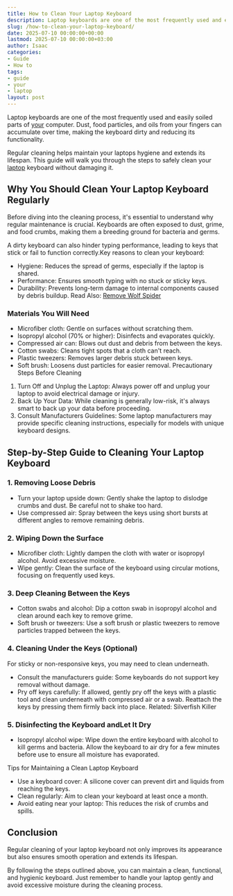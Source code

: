 ```yaml
---
title: How to Clean Your Laptop Keyboard
description: Laptop keyboards are one of the most frequently used and easily soiled parts of your computer. Dust, food particles, and oils from your fingers can accumulate...
slug: /how-to-clean-your-laptop-keyboard/
date: 2025-07-10 00:00:00+00:00
lastmod: 2025-07-10 00:00:00+03:00
author: Isaac
categories:
- Guide
- How to
tags:
- guide
- your
- laptop
layout: post
---
```

Laptop keyboards are one of the most frequently used and easily soiled parts of [your](https://pestpolicy.com/how-can-you-tell-if-you-have-moles-in-your-yard/) computer. Dust, food particles, and oils from your fingers can accumulate over time, making the keyboard dirty and reducing its functionality.

Regular cleaning helps maintain your laptops hygiene and extends its lifespan. This guide will walk you through the steps to safely clean your [laptop](https://pestpolicy.com/best-laptop-for-music-production/) keyboard without damaging it.
## Why You Should Clean Your Laptop Keyboard Regularly
Before diving into the cleaning process, it's essential to understand why regular maintenance is crucial. Keyboards are often exposed to dust, grime, and food crumbs, making them a breeding ground for bacteria and germs.

A dirty keyboard can also hinder typing performance, leading to keys that stick or fail to function correctly.Key reasons to clean your keyboard:
- Hygiene: Reduces the spread of germs, especially if the laptop is shared.
- Performance: Ensures smooth typing with no stuck or sticky keys.
- Durability: Prevents long-term damage to internal components caused by debris buildup.
Read Also:
[Remove Wolf Spider](https://pestpolicy.com/how-to-get-rid-of-wolf-spiders/)
### Materials You Will Need
- Microfiber cloth: Gentle on surfaces without scratching them.
- Isopropyl alcohol (70% or higher): Disinfects and evaporates quickly.
- Compressed air can: Blows out dust and debris from between the keys.
- Cotton swabs: Cleans tight spots that a cloth can't reach.
- Plastic tweezers: Removes larger debris stuck between keys.
- Soft brush: Loosens dust particles for easier removal.
Precautionary Steps Before Cleaning
1. Turn Off and Unplug the Laptop: Always power off and unplug your laptop to avoid electrical damage or injury.
2. Back Up Your Data: While cleaning is generally low-risk, it's always smart to back up your data before proceeding.
3. Consult Manufacturers Guidelines: Some laptop manufacturers may provide specific cleaning instructions, especially for models with unique keyboard designs.
## Step-by-Step Guide to Cleaning Your Laptop Keyboard
### 1. Removing Loose Debris
- Turn your laptop upside down: Gently shake the laptop to dislodge crumbs and dust. Be careful not to shake too hard.
- Use compressed air: Spray between the keys using short bursts at different angles to remove remaining debris.
### 2. Wiping Down the Surface
- Microfiber cloth: Lightly dampen the cloth with water or isopropyl alcohol. Avoid excessive moisture.
- Wipe gently: Clean the surface of the keyboard using circular motions, focusing on frequently used keys.
### 3. Deep Cleaning Between the Keys
- Cotton swabs and alcohol: Dip a cotton swab in isopropyl alcohol and clean around each key to remove grime.
- Soft brush or tweezers: Use a soft brush or plastic tweezers to remove particles trapped between the keys.
### 4. Cleaning Under the Keys (Optional)
For sticky or non-responsive keys, you may need to clean underneath.
- Consult the manufacturers guide: Some keyboards do not support key removal without damage.
- Pry off keys carefully: If allowed, gently pry off the keys with a plastic tool and clean underneath with compressed air or a swab. Reattach the keys by pressing them firmly back into place.
Related:
Silverfish Killer
### 5. Disinfecting the Keyboard andLet It Dry
- Isopropyl alcohol wipe: Wipe down the entire keyboard with alcohol to kill germs and bacteria. Allow the keyboard to air dry for a few minutes before use to ensure all moisture has evaporated.

Tips for Maintaining a Clean Laptop Keyboard
- Use a keyboard cover: A silicone cover can prevent dirt and liquids from reaching the keys.
- Clean regularly: Aim to clean your keyboard at least once a month.
- Avoid eating near your laptop: This reduces the risk of crumbs and spills.
## Conclusion
Regular cleaning of your laptop keyboard not only improves its appearance but also ensures smooth operation and extends its lifespan.

By following the steps outlined above, you can maintain a clean, functional, and hygienic keyboard. Just remember to handle your laptop gently and avoid excessive moisture during the cleaning process.
